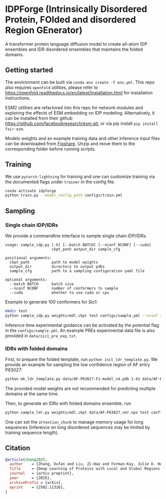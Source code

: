 # IDPForge (Intrinsically Disordered Protein, FOlded and disordered Region GEnerator)

A transformer protein language diffusion model to create all-atom IDP ensembles and IDR disordered ensembles that maintains the folded domains.

## Getting started

The environment can be built via `conda env create -f env.yml`. This repo also requires `openfold` utilities, please refer to https://openfold.readthedocs.io/en/latest/Installation.html for installation instructions.

ESM2 utilities are refactored into this repo for network modules and exploring the effects of ESM embedding on IDP modeling. Alternatively, it can be installed from their github https://github.com/facebookresearch/esm.git, or via pip install `pip install fair-esm`.

Models weights and an example training data and other inference input files can be downloaded from [Figshare](https://doi.org/10.6084/m9.figshare.28414937). Unzip and move them to the corresponding folder before running scripts.

## Training

We use `pytorch-lightning` for training and one can customize training via the documented flags under `trainer` in the config file.
```bash
conda activate idpforge
python train.py --model_config_path configs/train.yml
```

## Sampling

### Single chain IDP/IDRs

We provide a commandline interface to sample single chain IDP/IDRs.
```
usage: sample_idp.py [-h] [--batch BATCH] [--nconf NCONF] [--cuda]
                     ckpt_path output_dir sample_cfg

positional arguments:
  ckpt_path          path to model weights
  output_dir         directory to output pdbs
  sample_cfg         path to a sampling configuration yaml file

optional arguments:
  --batch BATCH      batch size 
  --nconf NCONF      number of conformers to sample
  --cuda             whether to use cuda or cpu
```

Example to generate 100 conformers for Sic1:

```bash
mkdir test
python sample_idp.py weights/mdl.ckpt test configs/sample.yml --nconf 100 --cuda 
```

Inference time experimental guidance can be activated by the potential flag in the `configs/sample.yml`. An example PREs experimental data file is also provided in `data/sic1_pre_exp.txt`.

### IDRs with folded domains

First, to prepare the folded template, run `python init_ldr_template.py`. We provide an example for sampling the low confidence region of AF entry P63027:
```bash
python mk_ldr_template.py data/AF-P63027-F1-model_v4.pdb 1-43 data/AF-P63027_ndr.npz
```
The provided model weights are not recommended for predicting multiple domains at the same time.

Then, to generate an IDRs with folded domains ensemble, run
```bash
python sample_ldr.py weights/mdl.ckpt data/AF-P63027_ndr.npz test configs/sample.yml --nconf 100 --cuda
```
One can set the `attention_chunk` to manage memory usage for long sequences (Inference on long disordered sequences may be limited by training sequence length).

## Citation
```bibtex
@article{zhang2025,
  author    = {Zhang, Oufan and Liu, Zi-Hao and Forman-Kay, Julie D. Head-Gordon, Teresa},
  title     = {Deep Learning of Proteins with Local and Global Regions of Disorder},
  journal   = {arXiv preprint},
  year      = {2025},
  archivePrefix = {arXiv},
  eprint    = {2502.11326},
}
```
